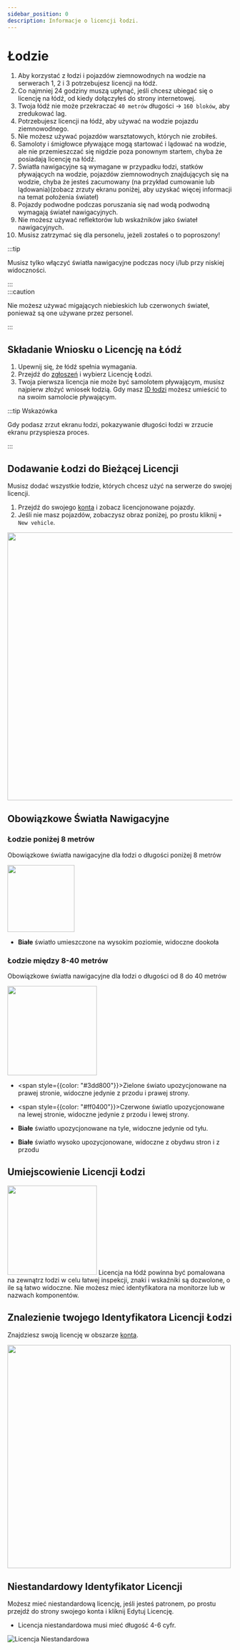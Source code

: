 ```yaml
---
sidebar_position: 0
description: Informacje o licencji łodzi.
---
```


# Łodzie

1. Aby korzystać z łodzi i pojazdów ziemnowodnych na wodzie na serwerach 1, 2 i 3 potrzebujesz licencji na łódź.
2. Co najmniej 24 godziny muszą upłynąć, jeśli chcesz ubiegać się o licencję na łódź, od kiedy dołączyłeś do strony internetowej.
3. Twoja łódź nie może przekraczać `40 metrów` długości -> `160 bloków`, aby zredukować lag.
4. Potrzebujesz licencji na łódź, aby używać na wodzie pojazdu ziemnowodnego.
5. Nie możesz używać pojazdów warsztatowych, których nie zrobiłeś.
6. Samoloty i śmigłowce pływające mogą startować i lądować na wodzie, ale nie przemieszczać się nigdzie poza ponownym startem, chyba że posiadają licencję na łódź.
7. Światła nawigacyjne są wymagane w przypadku łodzi, statków pływających na wodzie, pojazdów ziemnowodnych znajdujących się na wodzie, chyba że jesteś zacumowany (na przykład cumowanie lub lądowania)(zobacz zrzuty ekranu poniżej, aby uzyskać więcej informacji na temat położenia świateł)
8. Pojazdy podwodne podczas poruszania się nad wodą podwodną wymagają świateł nawigacyjnych.
9. Nie możesz używać reflektorów lub wskaźników jako świateł nawigacyjnych.
10. Musisz zatrzymać się dla personelu, jeżeli zostałeś o to poproszony!


:::tip

Musisz tylko włączyć światła nawigacyjne podczas nocy i/lub przy niskiej widoczności.

:::  
:::caution

Nie możesz używać migających niebieskich lub czerwonych świateł, ponieważ są one używane przez personel.

:::

## Składanie Wniosku o Licencję na Łódź

1. Upewnij się, że łódź spełnia wymagania.
2. Przejdź do [zgłoszeń](https://trickys.gg/applications/new) i wybierz Licencję Łodzi.
3. Twoja pierwsza licencja nie może być samolotem pływającym, musisz najpierw złożyć wniosek łodzią. Gdy masz [ID łodzi](/docs/stormworks/boats#boat-license-placement) możesz umieścić to na swoim samolocie pływającym.

:::tip Wskazówka

Gdy podasz zrzut ekranu łodzi, pokazywanie długości łodzi w zrzucie ekranu przyspiesza proces.

:::

## Dodawanie Łodzi do Bieżącej Licencji

Musisz dodać wszystkie łodzie, których chcesz użyć na serwerze do swojej licencji.

1. Przejdź do swojego [konta](https://trickys.gg/account) i zobacz licencjonowane pojazdy.
2. Jeśli nie masz pojazdów, zobaczysz obraz poniżej, po prostu kliknij `+ New vehicle`.

<img src="/img/boats/boatsaddingtocurrentlicense.png" width="600px" />

## Obowiązkowe Światła Nawigacyjne


### Łodzie poniżej 8 metrów

Obowiązkowe światła nawigacyjne dla łodzi o długości poniżej 8 metrów

  <div class="flex-vcenter">
      <img src="/img/boats/tsboatnav2.png" width="150px" style={{margin: "0 32px"}} />
    <div>

- **Białe** światło umieszczone na wysokim poziomie, widoczne dookoła

</div>
</div>

### Łodzie między 8-40 metrów
Obowiązkowe światła nawigacyjne dla łodzi o długości od 8 do 40 metrów

  <div class="flex-vcenter">
    <img src="/img/boats/tsboatnav1.png" width="200px"/>
    <div>

- <span style={{color: "#3dd800"}}>Zielone</span> świato upozycjonowane na prawej stronie, widoczne jedynie z przodu i prawej strony.
- <span style={{color: "#ff0400"}}>Czerwone</span> światlo upozycjonowane na lewej stronie, widoczne jedynie z przodu i lewej strony.
- **Białe** światło upozycjonowane na tyle, widoczne jedynie od tyłu.
- **Białe** światło wysoko upozycjonowane, widoczne z obydwu stron i z przodu


  </div>
  </div>

## Umiejscowienie Licencji Łodzi

  <div class="flex-vcenter">
    <img src="/img/boats/tsboatid1.png" width="200px"/>
    Licencja na łódź powinna być pomalowana na zewnątrz łodzi w celu łatwej inspekcji, znaki i wskaźniki są dozwolone, o ile są łatwo widoczne. Nie możesz mieć identyfikatora na monitorze lub w nazwach komponentów.
  </div>

## Znalezienie twojego Identyfikatora Licencji Łodzi
Znajdziesz swoją licencję w obszarze [konta](https://trickys.gg/account).

<img src="/img/boats/tslicensesview.png" width="500" />

## Niestandardowy Identyfikator Licencji

Możesz mieć niestandardową licencję, jeśli jesteś patronem, po prostu przejdź do strony swojego konta i kliknij Edytuj Licencję.

- Licencja niestandardowa musi mieć długość 4-6 cyfr.

![Licencja Niestandardowa](/img/boats/tsblcustomlicense.png)